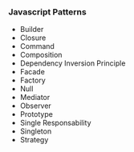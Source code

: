 ### Javascript Patterns

* Builder
* Closure
* Command
* Composition
* Dependency Inversion Principle
* Facade 
* Factory 
* Null
* Mediator
* Observer
* Prototype
* Single Responsability
* Singleton
* Strategy
